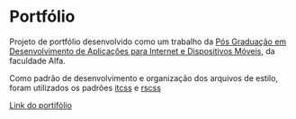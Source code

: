 # Portfólio

Projeto de portfólio desenvolvido como um trabalho da [Pós Graduação em Desenvolvimento de Aplicações para Internet e Dispositivos Móveis](http://webdev.alfaumuarama.com.br/), da faculdade Alfa.

Como padrão de desenvolvimento e organização dos arquivos de estilo, foram utilizados os padrões [itcss](https://willianjusten.com.br/organizando-seu-css-com-itcss/) e [rscss](https://rscss.io/summary.html)

[Link do portifólio](https://gusantoniassi.github.io)
